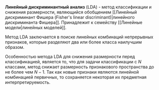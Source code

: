 **Линейный дискриминантный анализ** (LDA) - метод классификации и снижения размерности, являющийся обобщением [[Линейный дискриминант Фишера (Fisher's linear discriminant)|линейного дискриминанта Фишера]]. Принадлежит к семейству [[Линейные модели|линейных моделей]].

Метод LDA заключается в поиске линейных комбинаций непрерывных признаков, которые разделяют два или более класса наилучшим образом.

Особенностью метода LDA для снижения размерности перед классификацией, является то, что для задачи классификации с $N$ классами, метод снижает размерность признакового пространства до не более чем $N-1$. Так как новые признаки являются линейной комбинацией первичных, то сохраняется некоторая их предметная интерпретируемость.